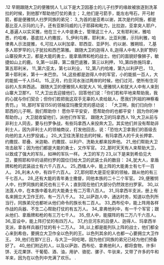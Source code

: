 .12 
早期跟随大卫的便雅悯人 
1_以下是大卫因基士的儿子扫罗的缘故被放逐到洗革拉的时候，到他那Y帮助他打仗的勇士； 2_他们是弓箭手，能左右甩石，开弓射箭，都是便雅悯人扫罗同族的弟兄： 3_为首的是亚希以谢，其次是约阿施，都是基比亚人示玛的儿子。还有亚斯玛威的儿子耶薛和毗力，比拉迦，亚拿突人耶户， 4_基遍人以实买雅，他在三十人中是勇士，管理这三十人，又有耶利米，雅哈悉，约哈难，基底拉人约撒拔， 5_伊利乌赛，耶利末，比亚利雅，示玛利雅，哈律弗人示法提雅， 6_可拉人以利加拿、耶西亚、亚萨列、约以谢、雅朔班， 7_基多人耶罗罕的儿子犹拉和西巴第雅。 
跟随大卫的迦得人 
8_迦得人中有人到旷野的山寨投奔大卫，都是大能的勇士，能拿盾牌和枪的战士。他们的面貌好像狮子，敏捷如山上的鹿。 9_第一以薛，第二俄巴底雅，第三以利押， 10_第四弥施玛拿，第五耶利米， 11_第六亚太，第七以利业， 12_第八约哈难，第九以利萨巴， 13_第十耶利米，第十一末巴奈。 14_这些都是迦得人中的军官，小的能抵一百人，大的能抵一千人(54)。 15_正月，约旦河水涨过两岸的时候，他们过河，使所有住河谷的人东奔西逃。 
跟随大卫的便雅悯人和犹大人 
16_便雅悯人和犹大人中有人来到山寨大卫那Y。 17_大卫出去迎接他们，回答他们说：「你们若和平地来帮助我，我的心就与你们契合；但你们若把我这双手无辜的人卖给敌人，愿我们列祖的神察看责罚。」 18_那时军官(55)的领袖亚玛撒受灵的感动说： 
「大卫啊，我们归向你！ 
耶西的儿子啊，我们帮助你！ 
愿你平平安安， 
愿帮助你的也都平安！ 
因为你的神帮助你。」 
大卫就收留他们，派他们作军官。 
跟随大卫的玛拿西人 
19_大卫从前与非利士人同去，要与扫罗争战，有些玛拿西人来投奔大卫。其实他们并没有帮助非利士人，因为非利士人的领袖商议，打发他回去，说：「恐怕大卫拿我们的首级去向他的主人扫罗投诚。」 20_大卫往洗革拉去的时候，有玛拿西人的千夫长押拿、约撒拔、耶叠、米迦勒、约撒拔、以利户、洗勒太都来投奔他。 21_他们帮助大卫攻击敌军；因为他们都是大能的勇士，又作军官。 22_那时天天有人来帮助大卫，以致成了强大的军队，如神的军队一样。 
大卫的军力 
23_以下是来到希伯见大卫，要照耶和华的话把扫罗的国位归给大卫的武装士兵的数目： 24_犹大人，拿盾牌和枪的武装战士有六千八百人。 25_西缅人中，能上阵的大能勇士有七千一百人。 26_利未人中，有四千六百人。 27_耶何耶大是亚伦家的领袖，跟从他的有三千七百人。 28_还有大能的青年勇士撒督，同他本族的二十二个军官。 29_便雅悯人中，扫罗同族的弟兄也有三千人；直到现在他们大部分仍然效忠扫罗家。 30_以法莲人中，在本族中着名的大能勇士有二万零八百人。 31_玛拿西半支派，册上有名来拥立大卫作王的，有一万八千人。 32_以萨迦人中，通达时务，知道以色列所当行，同族弟兄也都听从他们命令的族长有二百人。 33_西布伦中，能上阵用各样作战的兵器、不生二心帮助打仗的有五万人。 34_拿弗他利中，有一千个军官；跟从他们、拿盾牌和枪的有三万七千人。 35_但人中，能摆阵的有二万八千六百人。 36_亚设中，能上阵打仗的有四万人。 37_约旦河东的吕便人、迦得人、玛拿西半支派，拿各样兵器打仗的有十二万人。 
38_以上都是能列队上阵的战士，他们都全心来到希伯，要拥立大卫作全以色列的王。以色列其余的人也都一心要拥立大卫作王。 39_他们在那Y三日，与大卫一同吃喝，因为他们同族的弟兄已经为他们预备好了。 40_他们附近的人，以及以萨迦、西布伦、拿弗他利人，都将食物，许多I饼、无花果饼、干葡萄、酒、油，用驴、骆驼、骡子、牛驮来，又带了许多的牛和羊来，因为在以色列中充满了欢乐。 
 .